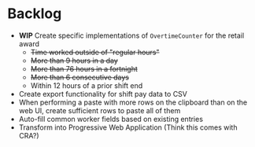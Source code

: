 # Backlog

- **WIP** Create specific implementations of `OvertimeCounter` for the retail award
    - ~~Time worked outside of "regular hours"~~
    - ~~More than 9 hours in a day~~
    - ~~More than 76 hours in a fortnight~~
    - ~~More than 6 consecutive days~~
    - Within 12 hours of a prior shift end
- Create export functionality for shift pay data to CSV
- When performing a paste with more rows on the clipboard than on the web UI, create sufficient rows to paste all of them
- Auto-fill common worker fields based on existing entries
- Transform into Progressive Web Application (Think this comes with CRA?)
